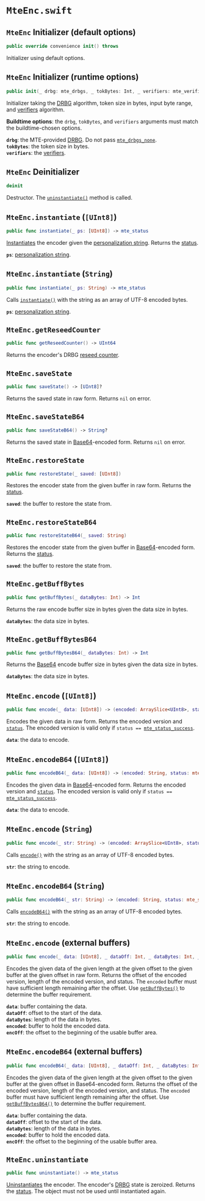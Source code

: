 # `MteEnc.swift`

## `MteEnc` Initializer (default options)

```swift
public override convenience init() throws
```

Initializer using default options.

## `MteEnc` Initializer (runtime options)

```swift
public init(_ drbg: mte_drbgs, _ tokBytes: Int, _ verifiers: mte_verifiers) throws
```

Initializer taking the [DRBG](../c/mte_drbgs.md#mte_drbgs) algorithm, token size in bytes, input byte range, and [verifiers](../c/mte_verifiers.md#mte_verifiers) algorithm.

**Buildtime options**: the `drbg`, `tokBytes`, and `verifiers` arguments must match the buildtime-chosen options.

**`drbg`**: the MTE-provided [DRBG](../c/mte_drbgs.md#mte_drbgs). Do not pass [`mte_drbgs_none`](../c/mte_drbgs.md#mtedrbgsnone).\
**`tokBytes`**: the token size in bytes.\
**`verifiers`**: the [verifiers](../c/mte_verifiers.md#mte_verifiers).

## `MteEnc` Deinitializer

```swift
deinit
```

Destructor. The [`uninstantiate()`](#mteencuninstantiate) method is called.

## `MteEnc.instantiate` (`[UInt8]`)

```swift
public func instantiate(_ ps: [UInt8]) -> mte_status
```

[Instantiates](../../DevGuide.md#terms-and-abbreviations) the encoder given the [personalization string](../../DevGuide.md#terms-and-abbreviations). Returns the [status](../c/mte_status.md#mte_status).

**`ps`**: [personalization string](../../DevGuide.md#terms-and-abbreviations).

## `MteEnc.instantiate` (`String`)

```swift
public func instantiate(_ ps: String) -> mte_status
```

Calls [`instantiate()`](#mteencinstantiate-uint8) with the string as an array of UTF-8 encoded bytes.

**`ps`**: [personalization string](../../DevGuide.md#terms-and-abbreviations).

## `MteEnc.getReseedCounter`

```swift
public func getReseedCounter() -> UInt64
```

Returns the encoder's DRBG [reseed counter](../../DevGuide.md#terms-and-abbreviations).

## `MteEnc.saveState`

```swift
public func saveState() -> [UInt8]?
```

Returns the saved state in raw form. Returns `nil` on error.

## `MteEnc.saveStateB64`

```swift
public func saveStateB64() -> String?
```

Returns the saved state in [Base64](../../DevGuide.md#terms-and-abbreviations)-encoded form. Returns `nil` on error.

## `MteEnc.restoreState`

```swift
public func restoreState(_ saved: [UInt8])
```

Restores the encoder state from the given buffer in raw form. Returns the [status](../c/mte_status.md#mte_status).

**`saved`**: the buffer to restore the state from.

## `MteEnc.restoreStateB64`

```swift
public func restoreStateB64(_ saved: String)
```

Restores the encoder state from the given buffer in [Base64](../../DevGuide.md#terms-and-abbreviations)-encoded form. Returns the [status](../c/mte_status.md#mte_status).

**`saved`**: the buffer to restore the state from.

## `MteEnc.getBuffBytes`

```swift
public func getBuffBytes(_ dataBytes: Int) -> Int
```

Returns the raw encode buffer size in bytes given the data size in bytes.

**`dataBytes`**: the data size in bytes.

## `MteEnc.getBuffBytesB64`

```swift
public func getBuffBytesB64(_ dataBytes: Int) -> Int
```

Returns the [Base64](../../DevGuide.md#terms-and-abbreviations) encode buffer size in bytes given the data size in bytes.

**`dataBytes`**: the data size in bytes.

## `MteEnc.encode` (`[UInt8]`)

```swift
public func encode(_ data: [UInt8]) -> (encoded: ArraySlice<UInt8>, status: mte_status)
```

Encodes the given data in raw form. Returns the encoded version and [`status`](../c/mte_status.md#mte_status). The encoded version is valid only if `status == `[`mte_status_success`](../c/mte_status.md#mtestatussuccess).

**`data`**: the data to encode.

## `MteEnc.encodeB64` (`[UInt8]`)

```swift
public func encodeB64(_ data: [UInt8]) -> (encoded: String, status: mte_status)
```

Encodes the given data in [Base64](../../DevGuide.md#terms-and-abbreviations)-encoded form. Returns the encoded version and [`status`](../c/mte_status.md#mte_status). The encoded version is valid only if `status == `[`mte_status_success`](../c/mte_status.md#mtestatussuccess).

**`data`**: the data to encode.

## `MteEnc.encode` (`String`)

```swift
public func encode(_ str: String) -> (encoded: ArraySlice<UInt8>, status: mte_status)
```

Calls [`encode()`](#mteencencode-uint8) with the string as an array of UTF-8 encoded bytes.

**`str`**: the string to encode.

## `MteEnc.encodeB64` (`String`)

```swift
public func encodeB64(_ str: String) -> (encoded: String, status: mte_status)
```

Calls [`encodeB64()`](#mteencencodeb64-uint8) with the string as an array of UTF-8 encoded bytes.

**`str`**: the string to encode.

## `MteEnc.encode` (external buffers)

```swift
public func encode(_ data: [UInt8], _ dataOff: Int, _ dataBytes: Int, _ encoded: inout [UInt8], _ encOff: Int) -> (encOff: Int, encBytes: Int, status: mte_status)
```

Encodes the given data of the given length at the given offset to the given buffer at the given offset in raw form. Returns the offset of the encoded version, length of the encoded version, and status. The `encoded` buffer must have sufficient length remaining after the offset. Use [`getBuffBytes()`](#mteencgetbuffbytes) to determine the buffer requirement.

**`data`**: buffer containing the data.\
**`dataOff`**: offset to the start of the data.\
**`dataBytes`**: length of the data in bytes.\
**`encoded`**: buffer to hold the encoded data.\
**`encOff`**: the offset to the beginning of the usable buffer area.

## `MteEnc.encodeB64` (external buffers)

```swift
public func encodeB64(_ data: [UInt8], _ dataOff: Int, _ dataBytes: Int, _ encoded: inout [UInt8], _ encOff: Int) -> (encOff: Int, encBytes: Int, status: mte_status)
```

Encodes the given data of the given length at the given offset to the given buffer at the given offset in Base64-encoded form. Returns the offset of the encoded version, length of the encoded version, and status. The `encoded` buffer must have sufficient length remaining after the offset. Use [`getBuffBytesB64()`](#mteencgetbuffbytesb64) to determine the buffer requirement.

**`data`**: buffer containing the data.\
**`dataOff`**: offset to the start of the data.\
**`dataBytes`**: length of the data in bytes.\
**`encoded`**: buffer to hold the encoded data.\
**`encOff`**: the offset to the beginning of the usable buffer area.

## `MteEnc.uninstantiate`

```swift
public func uninstantiate() -> mte_status
```

[Uninstantiates](../../DevGuide.md#terms-and-abbreviations) the encoder. The encoder's [DRBG](../../DevGuide.md#terms-and-abbreviations) state is zeroized. Returns the [status](../c/mte_status.md#mte_status). The object must not be used until instantiated again.
